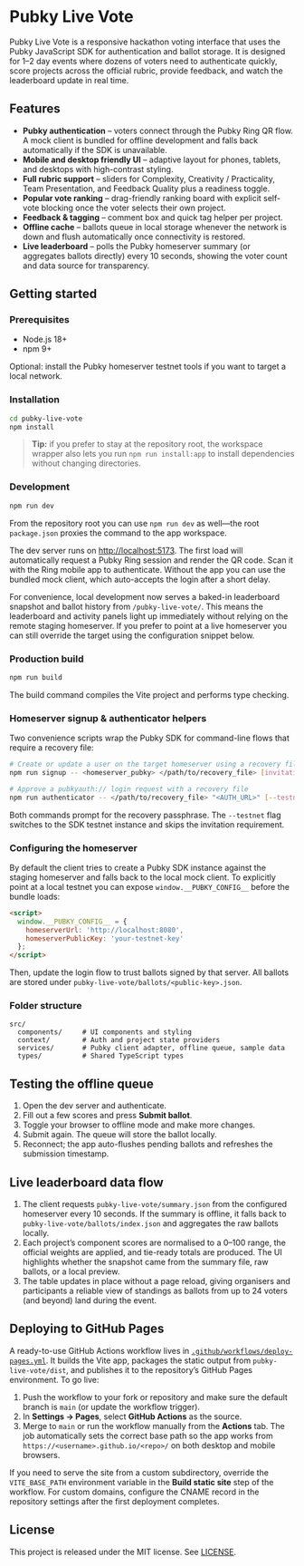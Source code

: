 # Pubky Live Vote

Pubky Live Vote is a responsive hackathon voting interface that uses the Pubky JavaScript SDK for authentication and ballot storage. It is designed for 1–2 day events where dozens of voters need to authenticate quickly, score projects across the official rubric, provide feedback, and watch the leaderboard update in real time.

## Features

- **Pubky authentication** – voters connect through the Pubky Ring QR flow. A mock client is bundled for offline development and falls back automatically if the SDK is unavailable.
- **Mobile and desktop friendly UI** – adaptive layout for phones, tablets, and desktops with high-contrast styling.
- **Full rubric support** – sliders for Complexity, Creativity / Practicality, Team Presentation, and Feedback Quality plus a readiness toggle.
- **Popular vote ranking** – drag-friendly ranking board with explicit self-vote blocking once the voter selects their own project.
- **Feedback & tagging** – comment box and quick tag helper per project.
- **Offline cache** – ballots queue in local storage whenever the network is down and flush automatically once connectivity is restored.
- **Live leaderboard** – polls the Pubky homeserver summary (or aggregates ballots directly) every 10 seconds, showing the voter count and data source for transparency.

## Getting started

### Prerequisites

- Node.js 18+
- npm 9+

Optional: install the Pubky homeserver testnet tools if you want to target a local network.

### Installation

```bash
cd pubky-live-vote
npm install
```

> **Tip:** if you prefer to stay at the repository root, the workspace wrapper also lets you run `npm run install:app` to install
> dependencies without changing directories.

### Development

```bash
npm run dev
```

From the repository root you can use `npm run dev` as well—the root `package.json` proxies the command to the app workspace.

The dev server runs on [http://localhost:5173](http://localhost:5173). The first load will automatically request a Pubky Ring session and render the QR code. Scan it with the Ring mobile app to authenticate. Without the app you can use the bundled mock client, which auto-accepts the login after a short delay.

For convenience, local development now serves a baked-in leaderboard snapshot and ballot history from `/pubky-live-vote/`. This means the leaderboard and activity panels light up immediately without relying on the remote staging homeserver. If you prefer to point at a live homeserver you can still override the target using the configuration snippet below.

### Production build

```bash
npm run build
```

The build command compiles the Vite project and performs type checking.

### Homeserver signup & authenticator helpers

Two convenience scripts wrap the Pubky SDK for command-line flows that require a recovery file:

```bash
# Create or update a user on the target homeserver using a recovery file
npm run signup -- <homeserver_pubky> </path/to/recovery_file> [invitation_code] [--testnet]

# Approve a pubkyauth:// login request with a recovery file
npm run authenticator -- </path/to/recovery_file> "<AUTH_URL>" [--testnet] [--homeserver <pk>]
```

Both commands prompt for the recovery passphrase. The `--testnet` flag switches to the SDK testnet instance and skips the invitation requirement.

### Configuring the homeserver

By default the client tries to create a Pubky SDK instance against the staging homeserver and falls back to the local mock client. To explicitly point at a local testnet you can expose `window.__PUBKY_CONFIG__` before the bundle loads:

```html
<script>
  window.__PUBKY_CONFIG__ = {
    homeserverUrl: 'http://localhost:8080',
    homeserverPublicKey: 'your-testnet-key'
  };
</script>
```

Then, update the login flow to trust ballots signed by that server. All ballots are stored under `pubky-live-vote/ballots/<public-key>.json`.

### Folder structure

```
src/
  components/     # UI components and styling
  context/        # Auth and project state providers
  services/       # Pubky client adapter, offline queue, sample data
  types/          # Shared TypeScript types
```

## Testing the offline queue

1. Open the dev server and authenticate.
2. Fill out a few scores and press **Submit ballot**.
3. Toggle your browser to offline mode and make more changes.
4. Submit again. The queue will store the ballot locally.
5. Reconnect; the app auto-flushes pending ballots and refreshes the submission timestamp.

## Live leaderboard data flow

1. The client requests `pubky-live-vote/summary.json` from the configured homeserver every 10 seconds. If the summary is offline, it falls back to `pubky-live-vote/ballots/index.json` and aggregates the raw ballots locally.
2. Each project’s component scores are normalised to a 0–100 range, the official weights are applied, and tie-ready totals are produced. The UI highlights whether the snapshot came from the summary file, raw ballots, or a local preview.
3. The table updates in place without a page reload, giving organisers and participants a reliable view of standings as ballots from up to 24 voters (and beyond) land during the event.

## Deploying to GitHub Pages

A ready-to-use GitHub Actions workflow lives in [`.github/workflows/deploy-pages.yml`](../.github/workflows/deploy-pages.yml). It builds the Vite app, packages the static output from `pubky-live-vote/dist`, and publishes it to the repository’s GitHub Pages environment. To go live:

1. Push the workflow to your fork or repository and make sure the default branch is `main` (or update the workflow trigger).
2. In **Settings → Pages**, select **GitHub Actions** as the source.
3. Merge to `main` or run the workflow manually from the **Actions** tab. The job automatically sets the correct base path so the app works from `https://<username>.github.io/<repo>/` on both desktop and mobile browsers.

If you need to serve the site from a custom subdirectory, override the `VITE_BASE_PATH` environment variable in the **Build static site** step of the workflow. For custom domains, configure the CNAME record in the repository settings after the first deployment completes.

## License

This project is released under the MIT license. See [LICENSE](./LICENSE).
